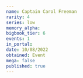 ```yaml
---
name: Captain Carol Freeman
rarity: 4
series: low
memory_alpha:
bigbook_tier: 6
events: 1
in_portal:
date: 10/08/2022
obtained: Event
mega: false
published: true
---
```



